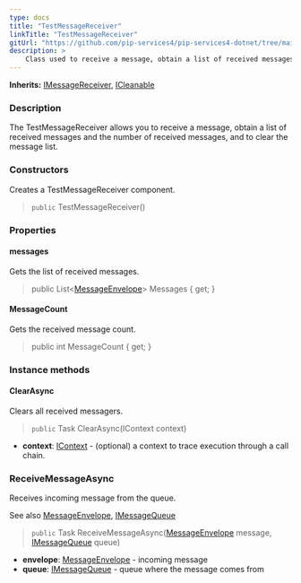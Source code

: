 ```yaml
---
type: docs
title: "TestMessageReceiver"
linkTitle: "TestMessageReceiver"
gitUrl: "https://github.com/pip-services4/pip-services4-dotnet/tree/main/pip-services4-messaging-dotnet"
description: >
    Class used to receive a message, obtain a list of received messages and the number of received messages, and to clear the message list. 
---
```


**Inherits:** [IMessageReceiver](../../queues/imessage_receiver), [ICleanable](../../../components/run/icleanable)

### Description

The TestMessageReceiver allows you to receive a message, obtain a list of received messages and the number of received messages, and to clear the message list. 

### Constructors

Creates a TestMessageReceiver component.

> `public` TestMessageReceiver()


### Properties


#### messages
Gets the list of received messages.

> public List<[MessageEnvelope](../../queues/message_envelope)> Messages { get; }


#### MessageCount
Gets the received message count.

> public int MessageCount { get; }


### Instance methods

#### ClearAsync
Clears all received messagers.

> `public` Task ClearAsync(IContext context)

- **context**: [IContext](../../../components/context/icontext) - (optional) a context to trace execution through a call chain.


### ReceiveMessageAsync
Receives incoming message from the queue.

See also [MessageEnvelope](../../queues/message_envelope), [IMessageQueue](../../queues/imessage_queue)

> `public` Task ReceiveMessageAsync([MessageEnvelope](../../queues/message_envelope) message, [IMessageQueue](../../queues/imessage_queue) queue)

- **envelope**: [MessageEnvelope](../../queues/message_envelope) - incoming message
- **queue**: [IMessageQueue](../../queues/imessage_queue) - queue where the message comes from

